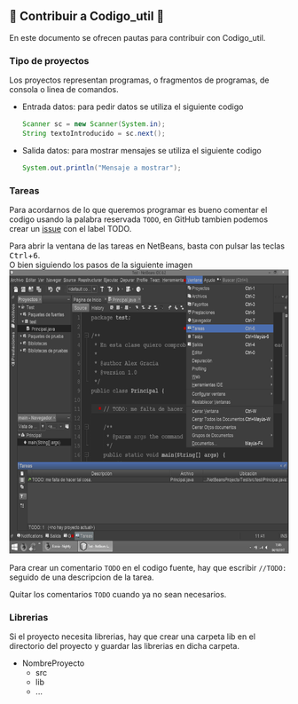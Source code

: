 ## :tada: Contribuir a Codigo_util :confetti_ball:
En este documento se ofrecen pautas para contribuir con Codigo_util.

### Tipo de proyectos
Los proyectos representan programas, o fragmentos de programas, de consola o linea de comandos.
* Entrada datos: para pedir datos se utiliza el siguiente codigo
  ```java
  Scanner sc = new Scanner(System.in);
  String textoIntroducido = sc.next();
  ```
* Salida datos: para mostrar mensajes se utiliza el siguiente codigo
  ```java
  System.out.println("Mensaje a mostrar");
  ```

### Tareas
Para acordarnos de lo que queremos programar es bueno comentar el codigo usando la palabra reservada ```TODO```, en GitHub
tambien podemos crear un [issue](../../../issues) con el label TODO.

Para abrir la ventana de las tareas en NetBeans, basta con pulsar las teclas <kbd>Ctrl</kbd>+<kbd>6</kbd>.
<br>O bien siguiendo los pasos de la siguiente imagen
<img src="img/TareasNetBeans.png" width="640px" height="512px"/>

Para crear un comentario ```TODO``` en el codigo fuente, hay que escribir ```//TODO: ``` seguido de una descripcion de la tarea.

Quitar los comentarios ```TODO``` cuando ya no sean necesarios.

### Librerias
Si el proyecto necesita librerias, hay que crear una carpeta lib en el directorio del proyecto y guardar las librerias en dicha carpeta.
* NombreProyecto
  * src
  * lib
  * ...
